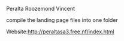 Peralta Roozemond Vincent
 
 compile the landing page files into one folder

 Website:http://peraltasa3.free.nf/index.html 
